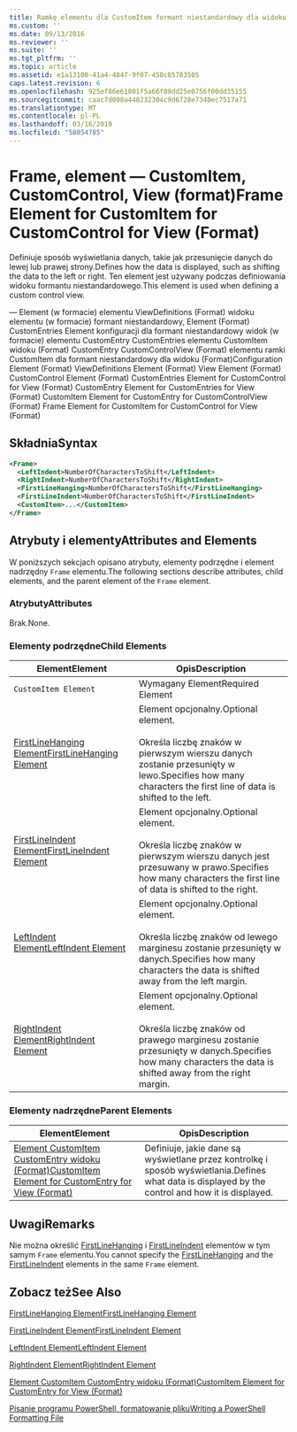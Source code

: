 ```yaml
---
title: Ramkę elementu dla CustomItem formant niestandardowy dla widoku (Format) | Dokumentacja firmy Microsoft
ms.custom: ''
ms.date: 09/13/2016
ms.reviewer: ''
ms.suite: ''
ms.tgt_pltfrm: ''
ms.topic: article
ms.assetid: e1a13100-41a4-4847-9f07-458c85783505
caps.latest.revision: 6
ms.openlocfilehash: 925ef86e61801f5a66f89dd25e0756f00dd35155
ms.sourcegitcommit: caac7d098a448232304c9d6728e7340ec7517a71
ms.translationtype: MT
ms.contentlocale: pl-PL
ms.lasthandoff: 03/16/2019
ms.locfileid: "58054785"
---
```

# <a name="frame-element-for-customitem-for-customcontrol-for-view-format"></a><span data-ttu-id="27508-102">Frame, element — CustomItem, CustomControl, View (format)</span><span class="sxs-lookup"><span data-stu-id="27508-102">Frame Element for CustomItem for CustomControl for View (Format)</span></span>

<span data-ttu-id="27508-103">Definiuje sposób wyświetlania danych, takie jak przesunięcie danych do lewej lub prawej strony.</span><span class="sxs-lookup"><span data-stu-id="27508-103">Defines how the data is displayed, such as shifting the data to the left or right.</span></span> <span data-ttu-id="27508-104">Ten element jest używany podczas definiowania widoku formantu niestandardowego.</span><span class="sxs-lookup"><span data-stu-id="27508-104">This element is used when defining a custom control view.</span></span>

<span data-ttu-id="27508-105">— Element (w formacie) elementu ViewDefinitions (Format) widoku elementu (w formacie) formant niestandardowy, Element (Format) CustomEntries Element konfiguracji dla formant niestandardowy widok (w formacie) elementu CustomEntry CustomEntries elementu CustomItem widoku (Format) CustomEntry CustomControlView (Format) elementu ramki CustomItem dla formant niestandardowy dla widoku (Format)</span><span class="sxs-lookup"><span data-stu-id="27508-105">Configuration Element (Format) ViewDefinitions Element (Format) View Element (Format) CustomControl Element (Format) CustomEntries Element for CustomControl for View (Format) CustomEntry Element for CustomEntries for View (Format) CustomItem Element for CustomEntry for CustomControlView (Format) Frame Element for CustomItem for CustomControl for View (Format)</span></span>

## <a name="syntax"></a><span data-ttu-id="27508-106">Składnia</span><span class="sxs-lookup"><span data-stu-id="27508-106">Syntax</span></span>

```xml
<Frame>
  <LeftIndent>NumberOfCharactersToShift</LeftIndent>
  <RightIndent>NumberOfCharactersToShift</RightIndent>
  <FirstLineHanging>NumberOfCharactersToShift</FirstLineHanging>
  <FirstLineIndent>NumberOfCharactersToShift</FirstLineIndent>
  <CustomItem>...</CustomItem>
</Frame>
```

## <a name="attributes-and-elements"></a><span data-ttu-id="27508-107">Atrybuty i elementy</span><span class="sxs-lookup"><span data-stu-id="27508-107">Attributes and Elements</span></span>

<span data-ttu-id="27508-108">W poniższych sekcjach opisano atrybuty, elementy podrzędne i element nadrzędny `Frame` elementu.</span><span class="sxs-lookup"><span data-stu-id="27508-108">The following sections describe attributes, child elements, and the parent element of the `Frame` element.</span></span>

### <a name="attributes"></a><span data-ttu-id="27508-109">Atrybuty</span><span class="sxs-lookup"><span data-stu-id="27508-109">Attributes</span></span>

<span data-ttu-id="27508-110">Brak.</span><span class="sxs-lookup"><span data-stu-id="27508-110">None.</span></span>

### <a name="child-elements"></a><span data-ttu-id="27508-111">Elementy podrzędne</span><span class="sxs-lookup"><span data-stu-id="27508-111">Child Elements</span></span>

|<span data-ttu-id="27508-112">Element</span><span class="sxs-lookup"><span data-stu-id="27508-112">Element</span></span>|<span data-ttu-id="27508-113">Opis</span><span class="sxs-lookup"><span data-stu-id="27508-113">Description</span></span>|
|-------------|-----------------|
|`CustomItem Element`|<span data-ttu-id="27508-114">Wymagany Element</span><span class="sxs-lookup"><span data-stu-id="27508-114">Required Element</span></span>|
|[<span data-ttu-id="27508-115">FirstLineHanging Element</span><span class="sxs-lookup"><span data-stu-id="27508-115">FirstLineHanging Element</span></span>](./firstlinehanging-element-for-frame-for-customcontrol-for-view-format.md)|<span data-ttu-id="27508-116">Element opcjonalny.</span><span class="sxs-lookup"><span data-stu-id="27508-116">Optional element.</span></span><br /><br /> <span data-ttu-id="27508-117">Określa liczbę znaków w pierwszym wierszu danych zostanie przesunięty w lewo.</span><span class="sxs-lookup"><span data-stu-id="27508-117">Specifies how many characters the first line of data is shifted to the left.</span></span>|
|[<span data-ttu-id="27508-118">FirstLineIndent Element</span><span class="sxs-lookup"><span data-stu-id="27508-118">FirstLineIndent Element</span></span>](./firstlineindent-element-for-frame-for-customcontrol-for-view-format.md)|<span data-ttu-id="27508-119">Element opcjonalny.</span><span class="sxs-lookup"><span data-stu-id="27508-119">Optional element.</span></span><br /><br /> <span data-ttu-id="27508-120">Określa liczbę znaków w pierwszym wierszu danych jest przesuwany w prawo.</span><span class="sxs-lookup"><span data-stu-id="27508-120">Specifies how many characters the first line of data is shifted to the right.</span></span>|
|[<span data-ttu-id="27508-121">LeftIndent Element</span><span class="sxs-lookup"><span data-stu-id="27508-121">LeftIndent Element</span></span>](./leftindent-element-for-frame-for-customcontrol-for-view-format.md)|<span data-ttu-id="27508-122">Element opcjonalny.</span><span class="sxs-lookup"><span data-stu-id="27508-122">Optional element.</span></span><br /><br /> <span data-ttu-id="27508-123">Określa liczbę znaków od lewego marginesu zostanie przesunięty w danych.</span><span class="sxs-lookup"><span data-stu-id="27508-123">Specifies how many characters the data is shifted away from the left margin.</span></span>|
|[<span data-ttu-id="27508-124">RightIndent Element</span><span class="sxs-lookup"><span data-stu-id="27508-124">RightIndent Element</span></span>](./rightindent-element-for-frame-for-customcontrol-for-view-format.md)|<span data-ttu-id="27508-125">Element opcjonalny.</span><span class="sxs-lookup"><span data-stu-id="27508-125">Optional element.</span></span><br /><br /> <span data-ttu-id="27508-126">Określa liczbę znaków od prawego marginesu zostanie przesunięty w danych.</span><span class="sxs-lookup"><span data-stu-id="27508-126">Specifies how many characters the data is shifted away from the right margin.</span></span>|

### <a name="parent-elements"></a><span data-ttu-id="27508-127">Elementy nadrzędne</span><span class="sxs-lookup"><span data-stu-id="27508-127">Parent Elements</span></span>

|<span data-ttu-id="27508-128">Element</span><span class="sxs-lookup"><span data-stu-id="27508-128">Element</span></span>|<span data-ttu-id="27508-129">Opis</span><span class="sxs-lookup"><span data-stu-id="27508-129">Description</span></span>|
|-------------|-----------------|
|[<span data-ttu-id="27508-130">Element CustomItem CustomEntry widoku (Format)</span><span class="sxs-lookup"><span data-stu-id="27508-130">CustomItem Element for CustomEntry for View (Format)</span></span>](./customitem-element-for-customentry-for-customcontrol-for-view-format.md)|<span data-ttu-id="27508-131">Definiuje, jakie dane są wyświetlane przez kontrolkę i sposób wyświetlania.</span><span class="sxs-lookup"><span data-stu-id="27508-131">Defines what data is displayed by the control and how it is displayed.</span></span>|

## <a name="remarks"></a><span data-ttu-id="27508-132">Uwagi</span><span class="sxs-lookup"><span data-stu-id="27508-132">Remarks</span></span>

<span data-ttu-id="27508-133">Nie można określić [FirstLineHanging](./firstlinehanging-element-for-frame-for-customcontrol-for-view-format.md) i [FirstLineIndent](./firstlineindent-element-for-frame-for-customcontrol-for-view-format.md) elementów w tym samym `Frame` elementu.</span><span class="sxs-lookup"><span data-stu-id="27508-133">You cannot specify the [FirstLineHanging](./firstlinehanging-element-for-frame-for-customcontrol-for-view-format.md) and the [FirstLineIndent](./firstlineindent-element-for-frame-for-customcontrol-for-view-format.md) elements in the same `Frame` element.</span></span>

## <a name="see-also"></a><span data-ttu-id="27508-134">Zobacz też</span><span class="sxs-lookup"><span data-stu-id="27508-134">See Also</span></span>

[<span data-ttu-id="27508-135">FirstLineHanging Element</span><span class="sxs-lookup"><span data-stu-id="27508-135">FirstLineHanging Element</span></span>](./firstlinehanging-element-for-frame-for-customcontrol-for-view-format.md)

[<span data-ttu-id="27508-136">FirstLineIndent Element</span><span class="sxs-lookup"><span data-stu-id="27508-136">FirstLineIndent Element</span></span>](./firstlineindent-element-for-frame-for-customcontrol-for-view-format.md)

[<span data-ttu-id="27508-137">LeftIndent Element</span><span class="sxs-lookup"><span data-stu-id="27508-137">LeftIndent Element</span></span>](./leftindent-element-for-frame-for-customcontrol-for-view-format.md)

[<span data-ttu-id="27508-138">RightIndent Element</span><span class="sxs-lookup"><span data-stu-id="27508-138">RightIndent Element</span></span>](./rightindent-element-for-frame-for-customcontrol-for-view-format.md)

[<span data-ttu-id="27508-139">Element CustomItem CustomEntry widoku (Format)</span><span class="sxs-lookup"><span data-stu-id="27508-139">CustomItem Element for CustomEntry for View (Format)</span></span>](./customitem-element-for-customentry-for-customcontrol-for-view-format.md)

[<span data-ttu-id="27508-140">Pisanie programu PowerShell, formatowanie pliku</span><span class="sxs-lookup"><span data-stu-id="27508-140">Writing a PowerShell Formatting File</span></span>](./writing-a-powershell-formatting-file.md)
